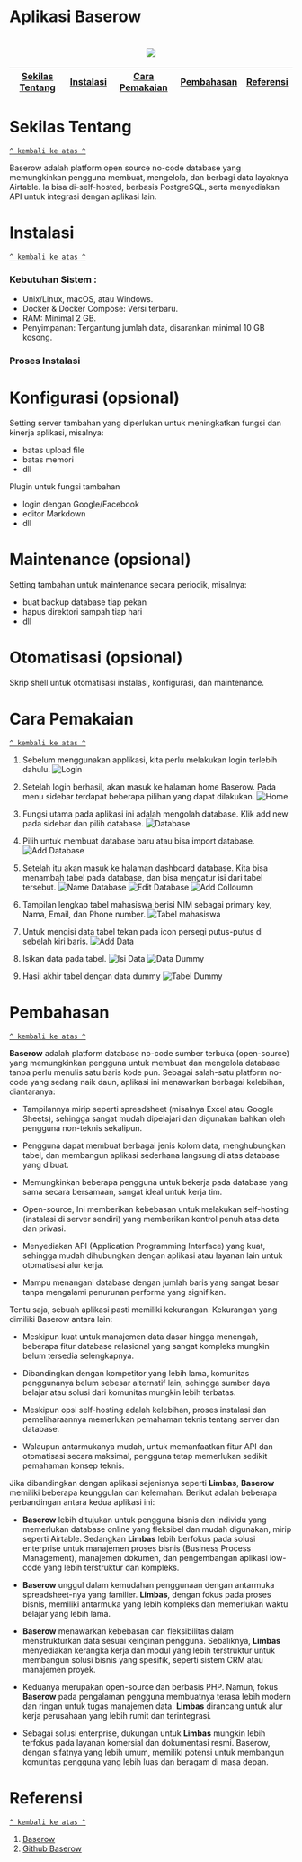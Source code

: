 # Aplikasi Baserow

<h1 align="center"><img src="https://avatars.githubusercontent.com/u/1261496?v=4"></h1>

[Sekilas Tentang](#sekilas-tentang) | [Instalasi](#instalasi) | [Cara Pemakaian](#cara-pemakaian) | [Pembahasan](#pembahasan) | [Referensi](#referensi)
:---:|:---:|:---:|:---:|:---:

# Sekilas Tentang
[`^ kembali ke atas ^`](#)

Baserow adalah platform open source no-code database yang memungkinkan pengguna membuat, mengelola, dan berbagi data layaknya Airtable. Ia bisa di-self-hosted, berbasis PostgreSQL, serta menyediakan API untuk integrasi dengan aplikasi lain.

# Instalasi
[`^ kembali ke atas ^`](#)

### Kebutuhan Sistem :
- Unix/Linux, macOS, atau Windows.
- Docker & Docker Compose: Versi terbaru.
- RAM: Minimal 2 GB.
- Penyimpanan: Tergantung jumlah data, disarankan minimal 10 GB kosong.

### Proses Instalasi


# Konfigurasi (opsional)

Setting server tambahan yang diperlukan untuk meningkatkan fungsi dan kinerja aplikasi, misalnya:

- batas upload file
- batas memori
- dll

Plugin untuk fungsi tambahan

- login dengan Google/Facebook
- editor Markdown
- dll

# Maintenance (opsional)

Setting tambahan untuk maintenance secara periodik, misalnya:

- buat backup database tiap pekan
- hapus direktori sampah tiap hari
- dll

# Otomatisasi (opsional)

Skrip shell untuk otomatisasi instalasi, konfigurasi, dan maintenance.

# Cara Pemakaian
[`^ kembali ke atas ^`](#)

1. Sebelum menggunakan applikasi, kita perlu melakukan login terlebih dahulu.
![Login](cara_pakai/login.png)

2. Setelah login berhasil, akan masuk ke halaman home Baserow. Pada menu sidebar terdapat beberapa pilihan yang dapat dilakukan.
![Home](cara_pakai/homepage.png)

3. Fungsi utama pada aplikasi ini adalah mengolah database. Klik add new pada sidebar dan pilih database. 
![Database](cara_pakai/addDatabase.png)

4. Pilih untuk membuat database baru atau bisa import database. 
![Add Database](cara_pakai/nameDatabase.png)

5. Setelah itu akan masuk ke halaman dashboard database. Kita bisa menambah tabel pada database, dan bisa mengatur isi dari tabel tersebut. 
![Name Database](cara_pakai/database.png)
![Edit Database](cara_pakai/addColloumn.png)
![Add Colloumn](cara_pakai/add.png)

6. Tampilan lengkap tabel mahasiswa berisi NIM sebagai primary key, Nama, Email, dan Phone number.
![Tabel mahasiswa](cara_pakai/database_Mahasiswa.png)

7. Untuk mengisi data tabel tekan pada icon persegi putus-putus di sebelah kiri baris.
![Add Data](cara_pakai/addData.png)

8. Isikan data pada tabel.
![Isi Data](cara_pakai/isiTabel.png)
![Data Dummy](cara_pakai/dataDummy.png)

9. Hasil akhir tabel dengan data dummy
![Tabel Dummy](cara_pakai/hasilTabel.png)

# Pembahasan
[`^ kembali ke atas ^`](#)

**Baserow** adalah platform database no-code sumber terbuka (open-source) yang memungkinkan pengguna untuk membuat dan mengelola database tanpa perlu menulis satu baris kode pun. Sebagai salah-satu platform no-code yang sedang naik daun, aplikasi ini menawarkan berbagai kelebihan, diantaranya:

- Tampilannya mirip seperti spreadsheet (misalnya Excel atau Google Sheets), sehingga sangat mudah dipelajari dan digunakan bahkan oleh pengguna non-teknis sekalipun.

- Pengguna dapat membuat berbagai jenis kolom data, menghubungkan tabel, dan membangun aplikasi sederhana langsung di atas database yang dibuat.

- Memungkinkan beberapa pengguna untuk bekerja pada database yang sama secara bersamaan, sangat ideal untuk kerja tim.

- Open-source, Ini memberikan kebebasan untuk melakukan self-hosting (instalasi di server sendiri) yang memberikan kontrol penuh atas data dan privasi.

- Menyediakan API (Application Programming Interface) yang kuat, sehingga mudah dihubungkan dengan aplikasi atau layanan lain untuk otomatisasi alur kerja.

- Mampu menangani database dengan jumlah baris yang sangat besar tanpa mengalami penurunan performa yang signifikan.

Tentu saja, sebuah aplikasi pasti memiliki kekurangan. Kekurangan yang dimiliki Baserow antara lain:

- Meskipun kuat untuk manajemen data dasar hingga menengah, beberapa fitur database relasional yang sangat kompleks mungkin belum tersedia selengkapnya.

- Dibandingkan dengan kompetitor yang lebih lama, komunitas penggunanya belum sebesar alternatif lain, sehingga sumber daya belajar atau solusi dari komunitas mungkin lebih terbatas.

- Meskipun opsi self-hosting adalah kelebihan, proses instalasi dan pemeliharaannya memerlukan pemahaman teknis tentang server dan database.

- Walaupun antarmukanya mudah, untuk memanfaatkan fitur API dan otomatisasi secara maksimal, pengguna tetap memerlukan sedikit pemahaman konsep teknis.

Jika dibandingkan dengan aplikasi sejenisnya seperti **Limbas**, **Baserow** memiliki beberapa keunggulan dan kelemahan. Berikut adalah beberapa perbandingan antara kedua aplikasi ini:

- **Baserow** lebih ditujukan untuk pengguna bisnis dan individu yang memerlukan database online yang fleksibel dan mudah digunakan, mirip seperti Airtable. Sedangkan **Limbas** lebih berfokus pada solusi enterprise untuk manajemen proses bisnis (Business Process Management), manajemen dokumen, dan pengembangan aplikasi low-code yang lebih terstruktur dan kompleks.

- **Baserow** unggul dalam kemudahan penggunaan dengan antarmuka spreadsheet-nya yang familier. **Limbas**, dengan fokus pada proses bisnis, memiliki antarmuka yang lebih kompleks dan memerlukan waktu belajar yang lebih lama.

- **Baserow** menawarkan kebebasan dan fleksibilitas dalam menstrukturkan data sesuai keinginan pengguna. Sebaliknya, **Limbas** menyediakan kerangka kerja dan modul yang lebih terstruktur untuk membangun solusi bisnis yang spesifik, seperti sistem CRM atau manajemen proyek.

- Keduanya merupakan open-source dan berbasis PHP. Namun, fokus **Baserow** pada pengalaman pengguna membuatnya terasa lebih modern dan ringan untuk tugas manajemen data. **Limbas** dirancang untuk alur kerja perusahaan yang lebih rumit dan terintegrasi.

- Sebagai solusi enterprise, dukungan untuk **Limbas** mungkin lebih terfokus pada layanan komersial dan dokumentasi resmi. Baserow, dengan sifatnya yang lebih umum, memiliki potensi untuk membangun komunitas pengguna yang lebih luas dan beragam di masa depan.

# Referensi
[`^ kembali ke atas ^`](#)

1. [Baserow](https://baserow.io/)
2. [Github Baserow](https://github.com/bram2w/baserow)
